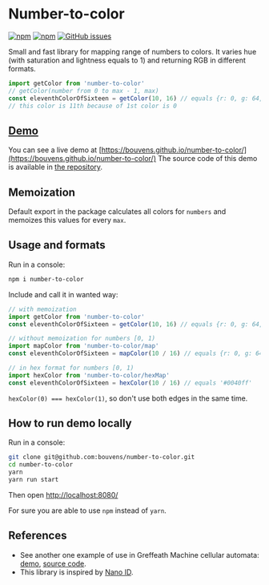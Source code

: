 # Number-to-color
[![npm][npm-badge]][npm] [![npm][npm-dt-badge]][npm] [![GitHub issues][issues-badge]][issues]

Small and fast library for mapping range of numbers to colors. It varies hue (with saturation and lightness equals to 1) and returning RGB in different formats.

```javascript
import getColor from 'number-to-color'
// getColor(number from 0 to max - 1, max)
const eleventhColorOfSixteen = getColor(10, 16) // equals {r: 0, g: 64, b: 255}
// this color is 11th because of 1st color is 0
```

## [Demo](https://bouvens.github.io/number-to-color/)
   
You can see a live demo at [https://bouvens.github.io/number-to-color/](https://bouvens.github.io/number-to-color/)
The source code of this demo is available in [the repository](https://github.com/bouvens/number-to-color/tree/master/demo).

## Memoization

Default export in the package calculates all colors for `numbers` and memoizes this values for every `max`. 

## Usage and formats

Run in a console:
```bash
npm i number-to-color
```

Include and call it in wanted way:
```javascript
// with memoization
import getColor from 'number-to-color'
const eleventhColorOfSixteen = getColor(10, 16) // equals {r: 0, g: 64, b: 255}

// without memoization for numbers [0, 1)
import mapColor from 'number-to-color/map'
const eleventhColorOfSixteen = mapColor(10 / 16) // equals {r: 0, g: 64, b: 255}

// in hex format for numbers [0, 1)
import hexColor from 'number-to-color/hexMap'
const eleventhColorOfSixteen = hexColor(10 / 16) // equals '#0040ff'
```

`hexColor(0) === hexColor(1)`, so don't use both edges in the same time.

## How to run demo locally

Run in a console:
```bash
git clone git@github.com:bouvens/number-to-color.git
cd number-to-color
yarn
yarn run start
```

Then open [http://localhost:8080/](http://localhost:8080/)

For sure you are able to use `npm` instead of `yarn`.

## References

* See another one example of use in Greffeath Machine cellular automata: [demo](https://bouvens.github.io/griffeath-machine/), [source code](https://github.com/bouvens/griffeath-machine/blob/master/src/components/common/CanvasField.jsx).
* This library is inspired by [Nano ID](https://github.com/ai/nanoid#readme).

[npm-badge]: https://img.shields.io/npm/v/number-to-color.png?style=flat-square
[npm]: https://www.npmjs.org/package/number-to-color

[npm-dt-badge]: https://img.shields.io/npm/dt/number-to-color.png?style=flat-square

[issues-badge]: https://img.shields.io/github/issues/bouvens/number-to-color.svg?style=flat-square
[issues]: https://github.com/bouvens/number-to-color/issues
